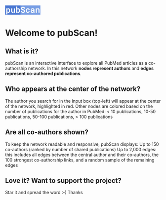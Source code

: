 <picture><img src="web/pubscan_logo.jpg" height="30"/></picture>
# Welcome to pubScan!

## What is it?
pubScan is an interactive interface to explore all PubMed articles as a co-authorship network. In this network
<b>nodes represent authors</b> and <b>edges represent co-authored publications</b>.

## Who appears at the center of the network?
The author you search for in the input box (top-left) will appear at the center of the network, highlighted in red.
Other nodes are colored based on the number of publications for the author in PubMed:
 < 10 publications,  10-50 publications,  50-100 publications,  > 100 publications

## Are all co-authors shown?
To keep the network readable and responsive, pubScan displays:
Up to 150 co-authors (ranked by number of shared publications)
Up to 2,000 edges: this includes all edges between the central author and their co-authors, the 100 strongest co-authorship links, and a random sample of the remaining edges

## Love it? Want to support the project?
Star it and spread the word :-) Thanks

